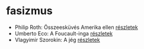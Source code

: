 # fasizmus

- Philip Roth: Összeesküvés Amerika ellen [részletek](../_details/Philip%20Roth.md#id_1453)
- Umberto Eco: A Foucault-inga [részletek](../_details/Umberto%20Eco.md#id_1024)
- Vlagyimir Szorokin: A jég [részletek](../_details/Vlagyimir%20Szorokin.md#id_839)